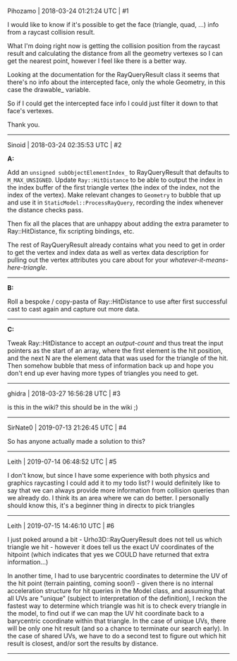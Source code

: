 Pihozamo | 2018-03-24 01:21:24 UTC | #1

I would like to know if it's possible to get the face (triangle, quad, ...) info from a raycast collision result. 

What I'm doing right now is getting the collision position from the raycast result and calculating the distance from all the geometry vertexes so I can get the nearest point, however I feel like there is a better way.

Looking at the documentation for the RayQueryResult class it seems that there's no info about the intercepted face, only the whole Geometry, in this case the drawable_ variable.

So if I could get the intercepted face info I could just filter it down to that face's vertexes. 

Thank you.

-------------------------

Sinoid | 2018-03-24 02:35:53 UTC | #2

**A:**

Add an `unsigned subObjectElementIndex_` to RayQueryResult that defaults to `M_MAX_UNSIGNED`. Update `Ray::HitDistance` to be able to output the index in the index buffer of the first triangle vertex (the index of the index, not the index of the vertex). Make relevant changes to `Geometry` to bubble that up and use it in `StaticModel::ProcessRayQuery`, recording the index whenever the distance checks pass.

Then fix all the places that are unhappy about adding the extra parameter to Ray::HitDistance, fix scripting bindings, etc.

The rest of RayQueryResult already contains what you need to get in order to get the vertex and index data as well as vertex data description for pulling out the vertex attributes you care about for your *whatever-it-means-here-triangle*.

---

**B:**

Roll a bespoke / copy-pasta of Ray::HitDistance to use after first successful cast to cast again and capture out more data.

---

**C:**

Tweak Ray::HitDistance to accept an *output-count* and thus treat the input pointers as the start of an array, where the first element is the hit position, and the next N are the element data that was used for the triangle of the hit.  Then somehow bubble that mess of information back up and hope you don't end up ever having more types of triangles you need to get.

-------------------------

ghidra | 2018-03-27 16:56:28 UTC | #3

is this in the wiki? this should be in the wiki ;)

-------------------------

SirNate0 | 2019-07-13 21:26:45 UTC | #4

So has anyone actually made a solution to this?

-------------------------

Leith | 2019-07-14 06:48:52 UTC | #5

I don't know, but since I have some experience with both physics and graphics raycasting I could add it to my todo list? I would definitely like to say that we can always provide more information from collision queries than we already do. I think its an area where we can do better. I personally should know this, it's a beginner thing in directx to pick triangles

-------------------------

Leith | 2019-07-15 14:46:10 UTC | #6

I just poked around a bit - Urho3D::RayQueryResult does not tell us which triangle we hit - however it does tell us the exact UV coordinates of the hitpoint (which indicates that yes we COULD have returned that extra information...)

In another time, I had to use barycentric coordinates to determine the UV of the hit point (terrain painting, coming soon!) - given there is no internal acceleration structure for hit queries in the Model class, and assuming that all UVs are "unique" (subject to interpretation of the definition), I reckon the fastest way to determine which triangle was hit is to check every triangle in the model, to find out if we can map the UV hit coordinate back to a barycentric coordinate within that triangle. In the case of unique UVs, there will be only one hit result (and so a chance to terminate our search early). In the case of shared UVs, we have to do a second test to figure out which hit result is closest, and/or sort the results by distance.

-------------------------

